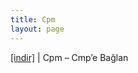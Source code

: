 ```yaml
---
title: Cpm
layout: page
---
```


<a href="https://cloud.mail.ru/public/14800a8bfa01/Cpm%20-%20Cpm%27e%20Ba%C4%9Flan" target="_blank">[indir]</a> | Cpm &#8211; Cmp&#8217;e Bağlan